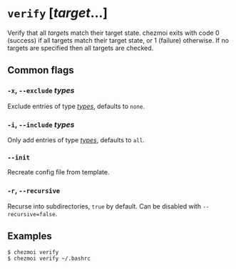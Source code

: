 # `verify` [*target*...]

Verify that all *target*s match their target state. chezmoi exits with code 0
(success) if all targets match their target state, or 1 (failure) otherwise. If
no targets are specified then all targets are checked.

## Common flags

### `-x`, `--exclude` *types*

Exclude entries of type [*types*](../command-line-flags/common.md#available-types),
defaults to `none`.

### `-i`, `--include` *types*

Only add entries of type [*types*](../command-line-flags/common.md#available-types),
defaults to `all`.

### `--init`

Recreate config file from template.

### `-r`, `--recursive`

Recurse into subdirectories, `true` by default. Can be disabled with `--recursive=false`.

## Examples

```console
$ chezmoi verify
$ chezmoi verify ~/.bashrc
```
